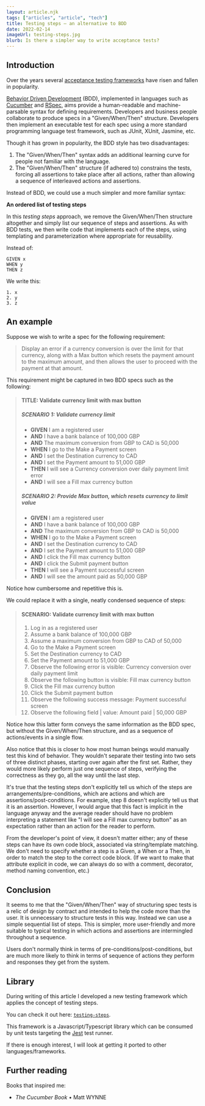 ```yaml
---
layout: article.njk
tags: ["articles", "article", "tech"]
title: Testing steps – an alternative to BDD
date: 2022-02-14
imageUrl: testing-steps.jpg
blurb: Is there a simpler way to write acceptance tests?
---
```


## Introduction

Over the years several <a href="https://en.wikipedia.org/wiki/Acceptance_testing#List_of_acceptance-testing_frameworks" target="_blank">acceptance testing frameworks</a> have risen and fallen in popularity.

<a href="https://en.wikipedia.org/wiki/Behavior-driven_development" target="_blank">Behavior Driven Development</a> (BDD), implemented in languages such as <a href="https://en.wikipedia.org/wiki/Cucumber_(software)" target="_blank">Cucumber</a> and <a href="https://en.wikipedia.org/wiki/RSpec" target="_blank">RSpec</a>, aims provide a human-readable and machine-parsable syntax for defining requirements. Developers and business people collaborate to produce specs in a "Given/When/Then" structure. Developers then implement an executable test for each spec using a more standard programming language test framework, such as JUnit, XUnit, Jasmine, etc.

Though it has grown in popularity, the BDD style has two disadvantages:

1. The "Given/When/Then" syntax adds an additional learning curve for people not familiar with the language.
2. The "Given/When/Then" structure (if adhered to) constrains the tests, forcing all assertions to take place after all actions, rather than allowing a sequence of interleaved actions and assertions.

Instead of BDD, we could use a much simpler and more familiar syntax:

**An ordered list of testing steps**

In this _testing steps_ approach, we remove the Given/When/Then structure altogether and simply list our sequence of steps and assertions. As with BDD tests, we then write code that implements each of the steps, using templating and parameterization where appropriate for reusability.

Instead of:

```
GIVEN x
WHEN y
THEN z
```

We write this:

```
1. x
2. y
3. z
```

## An example

Suppose we wish to write a spec for the following requirement:

> Display an error if a currency conversion is over the limit for that currency, along with a Max button which resets the payment amount to the maximum amount, and then allows the user to proceed with the payment at that amount.

This requirement might be captured in two BDD specs such as the following:

> #### TITLE: Validate currency limit with max button
>
> ##### SCENARIO 1: Validate currency limit
>
> * **GIVEN** I am a registered user
> * **AND** I have a bank balance of 100,000 GBP
> * **AND** The maximum conversion from GBP to CAD is 50,000
> * **WHEN** I go to the Make a Payment screen
> * **AND** I set the Destination currency to CAD
> * **AND** I set the Payment amount to 51,000 GBP
> * **THEN** I will see a Currency conversion over daily payment limit error
> * **AND** I will see a Fill max currency button
>
> ##### SCENARIO 2: Provide Max button, which resets currency to limit value
>
> * **GIVEN** I am a registered user
> * **AND** I have a bank balance of 100,000 GBP
> * **AND** The maximum conversion from GBP to CAD is 50,000
> * **WHEN** I go to the Make a Payment screen
> * **AND** I set the Destination currency to CAD
> * **AND** I set the Payment amount to 51,000 GBP
> * **AND** I click the Fill max currency button
> * **AND** I click the Submit payment button
> * **THEN** I will see a Payment successful screen
> * **AND** I will see the amount paid as 50,000 GBP

Notice how cumbersome and repetitive this is.

We could replace it with a single, neatly condensed sequence of steps:

> #### SCENARIO: Validate currency limit with max button
> 
> 1. Log in as a registered user
> 2. Assume a bank balance of 100,000 GBP
> 3. Assume a maximum conversion from GBP to CAD of 50,000
> 4. Go to the Make a Payment screen
> 5. Set the Destination currency to CAD
> 6. Set the Payment amount to 51,000 GBP
> 7. Observe the following error is visible: Currency conversion over daily payment limit
> 8. Observe the following button is visible: Fill max currency button
> 9. Click the Fill max currency button
> 10. Click the Submit payment button
> 11. Observe the following success message: Payment successful screen
> 12. Observe the following field | value: Amount paid | 50,000 GBP

Notice how this latter form conveys the same information as the BDD spec, but without the Given/When/Then structure, and as a sequence of actions/events in a single flow.

Also notice that this is closer to how most human beings would manually test this kind of behavior. They wouldn't separate their testing into two sets of three distinct phases, starting over again after the first set. Rather, they would more likely perform just one sequence of steps, verifying the correctness as they go, all the way until the last step.

It's true that the testing steps don't explicitly tell us which of the steps are arrangements/pre-conditions, which are actions and which are assertions/post-conditions. For example, step 8 doesn't explicitly tell us that it is an assertion. However, I would argue that this fact is implicit in the language anyway and the average reader should have no problem interpreting a statement like "I will see a Fill max currency button" as an expectation rather than an action for the reader to perform.

From the developer's point of view, it doesn't matter either; any of these steps can have its own code block, associated via string/template matching. We don't need to specify whether a step is a Given, a When or a Then, in order to match the step to the correct code block. (If we want to make that attribute explicit in code, we can always do so with a comment, decorator, method naming convention, etc.)

## Conclusion

It seems to me that the "Given/When/Then" way of structuring spec tests is a relic of design by contract and intended to help the code more than the user. It is unnecessary to structure tests in this way. Instead we can use a simple sequential list of steps. This is simpler, more user-friendly and more suitable to typical testing in which actions and assertions are intermingled throughout a sequence.

Users don't normally think in terms of pre-conditions/post-conditions, but are much more likely to think in terms of sequence of actions they perform and responses they get from the system.

## Library

During writing of this article I developed a new testing framework which applies the concept of testing steps.

You can check it out here: <a href="https://github.com/jonathanconway/testing-steps" target="_blank">`testing-steps`</a>.

This framework is a Javascript/Typescript library which can be consumed by unit tests targeting the <a href="https://jestjs.io/" target="_blank">Jest</a> test runner.

If there is enough interest, I will look at getting it ported to other languages/frameworks.

## Further reading

Books that inspired me:

- _The Cucumber Book_ • Matt WYNNE
